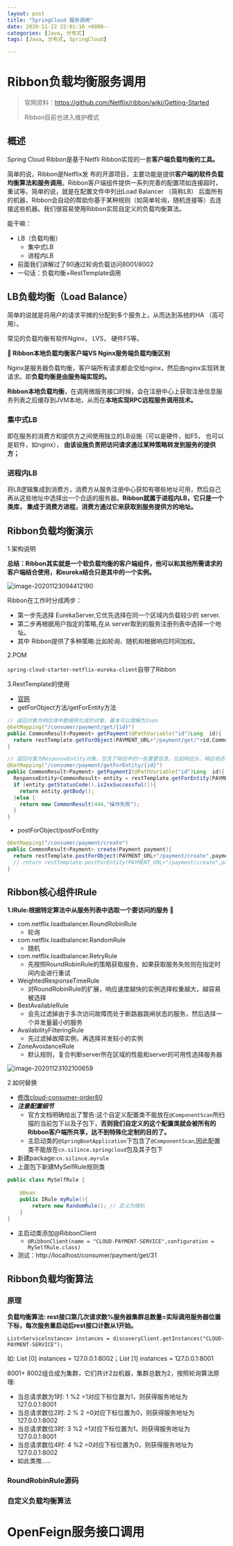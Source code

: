 ```yaml
---
layout: post
title: "SpringCloud 服务调用"
date: 2020-11-22 22:01:16 +0800--
categories: [Java, 分布式]
tags: [Java, 分布式, SpringCloud]  

---
```


# Ribbon负载均衡服务调用

> 官网资料：https://github.com/Netflix/ribbon/wiki/Getting-Started
>
> Ribbon目前也进入维护模式

## 概述

Spring Cloud Ribbon是基于Netfli Ribbon实现的一套**客户端负载均衡的工具。**

简单的说，Ribbon是Netflix发 布的开源项目，主要功能是提供**客户端的软件负载均衡算法和服务调用**。Ribbon客户端组件提供一系列完善的配置项如连接超时，重试等。简单的说，就是在配置文件中列出Load Balancer （简称LB） 后面所有的机器，Ribbon会自动的帮助你基于某种规则（如简单轮询，随机连接等）去连接这些机器。我们很容易使用Ribbon实现自定义的负载均衡算法。



能干嘛：

- LB（负载均衡）
  - 集中式LB
  - 进程内LB
- 前面我们讲解过了80通过轮询负载访问8001/8002
- 一句话：负载均衡+RestTemplate调用



## LB负载均衡（Load Balance）

简单的说就是将用户的请求平摊的分配到多个服务上，从而达到系统的HA （高可用）。

常见的负载均衡有软件Nginx， LVS， 硬件F5等。

**🤔 Ribbon本地负载均衡客户端VS Nginx服务端负载均衡区别**

Nginx是服务器负载均衡，客户端所有请求都会交给nginx，然后由nginx实现转发请求。即**负载均衡是由服务端实现的。**

**Ribbon本地负载均衡**，在调用微服务接口时候，会在注册中心上获取注册信息服务列表之后缓存到JVM本地，从而在**本地实现RPC远程服务调用技术。**

### 集中式LB 

即在服务的消费方和提供方之间使用独立的LB设施（可以是硬件，如F5， 也可以是软件，如nginx）， **由该设施负责把访问请求通过某种策略转发到服务的提供方；**

### 进程内LB

将LB逻辑集成到消费方，消费方从服务注册中心获知有哪些地址可用，然后自己再从这些地址中选择出一个合适的服务器。**Ribbon就属于进程内LB，它只是一个类库， 集成于消费方进程，消费方通过它来获取到服务提供方的地址。**



## Ribbon负载均衡演示

1.架构说明

**总结：Ribbon其实就是一个软负载均衡的客户端组件，他可以和其他所需请求的客户端结合使用，和eureka结合只是其中的一个实例。**

![image-20201123094412190](/Users/silince/Develop/博客/blog_to_git/assets/imgs/image-20201123094412190.png)

Ribbon在工作时分成两步：

- 第一步先选择 EurekaServer,它优先选择在同一个区域内负载较少的 server.
- 第二步再根据用户指定的策略,在从 server取到的服务注册列表中选择一个地址。
- 其中 Ribbon提供了多种策略:比如轮询、随机和根据响应时间加权。



2.POM

 `spring-cloud-starter-netflix-eureka-client`自带了Ribbon



3.RestTemplate的使用

- [官网](https://docs.spring.io/spring-framework/docs/5.2.2.RELEASE/javadoc-api/org/springframework/web/client/RestTemplate.html)
- getForObject方法/getForEntity方法

```java
// 返回对象为响应体中数据转化成的对象，基本可以理解为Json
@GetMapping("/consumer/payment/get/{id}")
public CommonResult<Payment> getPayment(@PathVariable("id")Long  id){
  return restTemplate.getForObject(PAYMENT_URL+"/payment/get/"+id,CommonResult.class);
}

// 返回对象为ResponseEntity对象，包含了响应中的一些重要信息，比如响应头、响应状态码、响应体
@GetMapping("/consumer/payment/getForEntity/{id}")
public CommonResult<Payment> getPayment2(@PathVariable("id")Long  id){
  ResponseEntity<CommonResult> entity = restTemplate.getForEntity(PAYMENT_URL + "/payment/get/" + id, CommonResult.class);
  if (entity.getStatusCode().is2xxSuccessful()){
    return entity.getBody();
  }else {
    return new CommonResult(444,"操作失败");
  }
}
```

- postForObject/postForEntity

```java
@GetMapping("/consumer/payment/create")
public CommonResult<Payment> create(Payment payment){
  return restTemplate.postForObject(PAYMENT_URL+"/payment/create",payment, CommonResult.class);
  // return restTemplate.postForEntity(PAYMENT_URL+"/payment/create",payment, CommonResult.class).getBody();
}
```





## Ribbon核心组件IRule

**1.IRule:根据特定算法中从服务列表中选取一个要访问的服务 🤔**

- com.netflix.loadbalancer.RoundRobinRule 
  - 轮询
- com.netflix.loadbalancer.RandomRule
  - 随机
- com.netflix.loadbalancer.RetryRule
  - 先按照RoundRobinRule的策略获取服务，如果获取服务失败则在指定时间内会进行重试
- WeightedResponseTimeRule 
  - 对RoundRobinRule的扩展，响应速度越快的实例选择权重越大，越容易被选择
- BestAvailableRule 
  - 会先过滤掉由于多次访问故障而处于断路器跳闸状态的服务，然后选择一个并发量最小的服务
- AvailabilityFilteringRule 
  - 先过滤掉故障实例，再选择并发较小的实例
- ZoneAvoidanceRule
  - 默认规则，复合判断server所在区域的性能和server的可用性选择服务器

![image-20201123102100659](/Users/silince/Develop/博客/blog_to_git/assets/imgs/image-20201123102100659-6098324.png)



2.如何替换

- [修改cloud-consumer-order80](https://github.com/Silincee/springcloud2020/tree/main/cloud-consumer-order80)
- ***注意配置细节***
  - 官方文档明确给出了警告:这个自定义配置类不能放在`@ComponentScan`所扫描的当前包下以及子包下，**否则我们自定义的这个配置类就会被所有的Ribbon客户端所共享，达不到特殊化定制的目的了。**
  - 主启动类的`@SpringBootApplication`下包含了`@ComponentScan`,因此配置类不能放在`cn.silince.springcloud`包及其子包下
- 新建package:`cn.silince.myrule`
- 上面包下新建MySelfRule规则类

```java
public class MySelfRule {
    
    @Bean
    public IRule myRule(){
        return new RandomRule(); // 定义为随机
    }
}
```

- 主启动类添加@RibbonClient
  - `@RibbonClient(name = "CLOUD-PAYMENT-SERVICE",configuration = MySelfRule.class)`
- 测试：http://localhost/consumer/payment/get/31





## Ribbon负载均衡算法

### 原理

**负载均衡算法: rest接口第几次请求数%服务器集群总数量=实际调用服务器位置下标，每次服务重启动后rest接口计数从1开始。**

`List<Servicelnstance> instances = discoveryClient.getInstances("CLOUD-PAYMENT-SERVICE");`

如:	 List [0] instances = 127.0.0.1:8002；List [1] instances = 127.0.0.1:8001

8001+ 8002组合成为集群，它们共计2台机器，集群总数为2，按照轮询算法原理:

- 当总请求数为1时: 1 %2 =1对应下标位置为1，则获得服务地址为127.0.0.1:8001
- 当总请求数位2时: 2 % 2 =0对应下标位置为0，则获得服务地址为127.0.0.1:8002
- 当总请求数位3时: 3 %2 =1对应下标位置为1，则获得服务地址为127.0.0.1:8001
- 当总请求数位4时: 4 %2 =0对应下标位置为0，则获得服务地址为127.0.0.1:8002
- 如此类推.....



### RoundRobinRule源码





### 自定义负载均衡算法



# OpenFeign服务接口调用